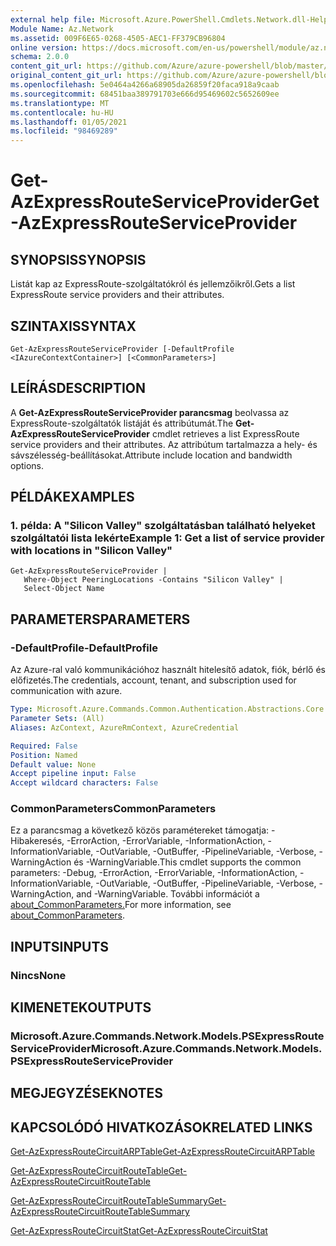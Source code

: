 ```yaml
---
external help file: Microsoft.Azure.PowerShell.Cmdlets.Network.dll-Help.xml
Module Name: Az.Network
ms.assetid: 009F6E65-0268-4505-AEC1-FF379CB96804
online version: https://docs.microsoft.com/en-us/powershell/module/az.network/get-azexpressrouteserviceprovider
schema: 2.0.0
content_git_url: https://github.com/Azure/azure-powershell/blob/master/src/Network/Network/help/Get-AzExpressRouteServiceProvider.md
original_content_git_url: https://github.com/Azure/azure-powershell/blob/master/src/Network/Network/help/Get-AzExpressRouteServiceProvider.md
ms.openlocfilehash: 5e0464a4266a68905da26859f20faca918a9caab
ms.sourcegitcommit: 68451baa389791703e666d95469602c5652609ee
ms.translationtype: MT
ms.contentlocale: hu-HU
ms.lasthandoff: 01/05/2021
ms.locfileid: "98469289"
---
```

# <span data-ttu-id="b1135-101">Get-AzExpressRouteServiceProvider</span><span class="sxs-lookup"><span data-stu-id="b1135-101">Get-AzExpressRouteServiceProvider</span></span>

## <span data-ttu-id="b1135-102">SYNOPSIS</span><span class="sxs-lookup"><span data-stu-id="b1135-102">SYNOPSIS</span></span>
<span data-ttu-id="b1135-103">Listát kap az ExpressRoute-szolgáltatókról és jellemzőikről.</span><span class="sxs-lookup"><span data-stu-id="b1135-103">Gets a list ExpressRoute service providers and their attributes.</span></span>

## <span data-ttu-id="b1135-104">SZINTAXIS</span><span class="sxs-lookup"><span data-stu-id="b1135-104">SYNTAX</span></span>

```
Get-AzExpressRouteServiceProvider [-DefaultProfile <IAzureContextContainer>] [<CommonParameters>]
```

## <span data-ttu-id="b1135-105">LEÍRÁS</span><span class="sxs-lookup"><span data-stu-id="b1135-105">DESCRIPTION</span></span>
<span data-ttu-id="b1135-106">A **Get-AzExpressRouteServiceProvider parancsmag** beolvassa az ExpressRoute-szolgáltatók listáját és attribútumát.</span><span class="sxs-lookup"><span data-stu-id="b1135-106">The **Get-AzExpressRouteServiceProvider** cmdlet retrieves a list ExpressRoute service providers and their attributes.</span></span> <span data-ttu-id="b1135-107">Az attribútum tartalmazza a hely- és sávszélesség-beállításokat.</span><span class="sxs-lookup"><span data-stu-id="b1135-107">Attribute include location and bandwidth options.</span></span>

## <span data-ttu-id="b1135-108">PÉLDÁK</span><span class="sxs-lookup"><span data-stu-id="b1135-108">EXAMPLES</span></span>

### <span data-ttu-id="b1135-109">1. példa: A "Silicon Valley" szolgáltatásban található helyeket szolgáltatói lista lekérte</span><span class="sxs-lookup"><span data-stu-id="b1135-109">Example 1: Get a list of service provider with locations in "Silicon Valley"</span></span>
```
Get-AzExpressRouteServiceProvider |
   Where-Object PeeringLocations -Contains "Silicon Valley" |
   Select-Object Name
```

## <span data-ttu-id="b1135-110">PARAMETERS</span><span class="sxs-lookup"><span data-stu-id="b1135-110">PARAMETERS</span></span>

### <span data-ttu-id="b1135-111">-DefaultProfile</span><span class="sxs-lookup"><span data-stu-id="b1135-111">-DefaultProfile</span></span>
<span data-ttu-id="b1135-112">Az Azure-ral való kommunikációhoz használt hitelesítő adatok, fiók, bérlő és előfizetés.</span><span class="sxs-lookup"><span data-stu-id="b1135-112">The credentials, account, tenant, and subscription used for communication with azure.</span></span>

```yaml
Type: Microsoft.Azure.Commands.Common.Authentication.Abstractions.Core.IAzureContextContainer
Parameter Sets: (All)
Aliases: AzContext, AzureRmContext, AzureCredential

Required: False
Position: Named
Default value: None
Accept pipeline input: False
Accept wildcard characters: False
```

### <span data-ttu-id="b1135-113">CommonParameters</span><span class="sxs-lookup"><span data-stu-id="b1135-113">CommonParameters</span></span>
<span data-ttu-id="b1135-114">Ez a parancsmag a következő közös paramétereket támogatja: -Hibakeresés, -ErrorAction, -ErrorVariable, -InformationAction, -InformationVariable, -OutVariable, -OutBuffer, -PipelineVariable, -Verbose, -WarningAction és -WarningVariable.</span><span class="sxs-lookup"><span data-stu-id="b1135-114">This cmdlet supports the common parameters: -Debug, -ErrorAction, -ErrorVariable, -InformationAction, -InformationVariable, -OutVariable, -OutBuffer, -PipelineVariable, -Verbose, -WarningAction, and -WarningVariable.</span></span> <span data-ttu-id="b1135-115">További információt a [about_CommonParameters.](http://go.microsoft.com/fwlink/?LinkID=113216)</span><span class="sxs-lookup"><span data-stu-id="b1135-115">For more information, see [about_CommonParameters](http://go.microsoft.com/fwlink/?LinkID=113216).</span></span>

## <span data-ttu-id="b1135-116">INPUTS</span><span class="sxs-lookup"><span data-stu-id="b1135-116">INPUTS</span></span>

### <span data-ttu-id="b1135-117">Nincs</span><span class="sxs-lookup"><span data-stu-id="b1135-117">None</span></span>

## <span data-ttu-id="b1135-118">KIMENETEK</span><span class="sxs-lookup"><span data-stu-id="b1135-118">OUTPUTS</span></span>

### <span data-ttu-id="b1135-119">Microsoft.Azure.Commands.Network.Models.PSExpressRouteServiceProvider</span><span class="sxs-lookup"><span data-stu-id="b1135-119">Microsoft.Azure.Commands.Network.Models.PSExpressRouteServiceProvider</span></span>

## <span data-ttu-id="b1135-120">MEGJEGYZÉSEK</span><span class="sxs-lookup"><span data-stu-id="b1135-120">NOTES</span></span>

## <span data-ttu-id="b1135-121">KAPCSOLÓDÓ HIVATKOZÁSOK</span><span class="sxs-lookup"><span data-stu-id="b1135-121">RELATED LINKS</span></span>

[<span data-ttu-id="b1135-122">Get-AzExpressRouteCircuitARPTable</span><span class="sxs-lookup"><span data-stu-id="b1135-122">Get-AzExpressRouteCircuitARPTable</span></span>](Get-AzExpressRouteCircuitARPTable.md)

[<span data-ttu-id="b1135-123">Get-AzExpressRouteCircuitRouteTable</span><span class="sxs-lookup"><span data-stu-id="b1135-123">Get-AzExpressRouteCircuitRouteTable</span></span>](Get-AzExpressRouteCircuitRouteTable.md)

[<span data-ttu-id="b1135-124">Get-AzExpressRouteCircuitRouteTableSummary</span><span class="sxs-lookup"><span data-stu-id="b1135-124">Get-AzExpressRouteCircuitRouteTableSummary</span></span>](Get-AzExpressRouteCircuitRouteTableSummary.md)

[<span data-ttu-id="b1135-125">Get-AzExpressRouteCircuitStat</span><span class="sxs-lookup"><span data-stu-id="b1135-125">Get-AzExpressRouteCircuitStat</span></span>](./Get-AzExpressRouteCircuitStat.md)
